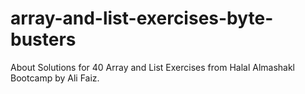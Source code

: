 # array-and-list-exercises-byte-busters
About Solutions for 40 Array and List Exercises from Halal Almashakl Bootcamp by Ali Faiz.
